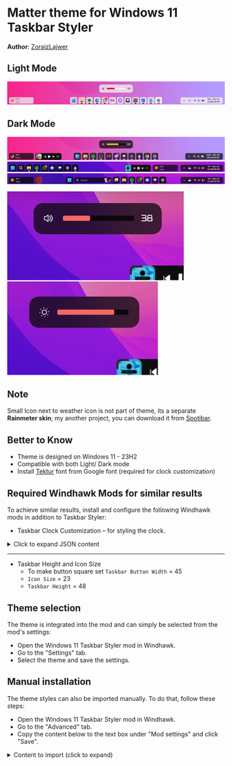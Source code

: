 # Matter theme for Windows 11 Taskbar Styler

**Author**: [ZoraizLajwer](https://github.com/ZoraizLajwer)

## Light Mode
![Light](TB_Light.png)

## Dark Mode
![Preview](screenshot.png)
![Left](Left.png)
![Center](Center.png)

![Volume Pane](Volume.png) 
![Brightness Pane](Brightness.png)

## Note
Small Icon next to weather icon is not part of theme, its a separate **Rainmeter skin**; my another project, you can download it from
[Spotibar](https://github.com/ZoraizLajwer/spotibar).

## Better to Know
- Theme is designed on Windows 11 - 23H2
- Compatible with both Light/ Dark mode
- Install [Tektur](https://fonts.google.com/specimen/Tektur) font from Google font (required for clock customization)

## Required Windhawk Mods for similar results
To achieve similar results, install and configure the following Windhawk mods in addition to Taskbar Styler:

- Taskbar Clock Customization – for styling the clock.

<details>
<summary>Click to expand JSON content</summary>

```json
{
  "ShowSeconds": 1,
  "TimeFormat": "hh':'mm':'ss tt",
  "DateFormat": "ddd' -' MMM dd",
  "WeekdayFormat": "dddd",
  "TopLine": "%date%",
  "BottomLine": "%time%",
  "MiddleLine": "%weekday%",
  "TooltipLine": "",
  "Width": 180,
  "Height": 60,
  "MaxWidth": 0,
  "TextSpacing": -1,
  "WebContentsUpdateInterval": 10,
  "TimeStyle.Visible": 1,
  "TimeStyle.TextColor": "",
  "TimeStyle.TextAlignment": "Center",
  "TimeStyle.FontSize": 0,
  "TimeStyle.FontFamily": "Tektur",
  "TimeStyle.FontWeight": "Medium",
  "TimeStyle.FontStyle": "",
  "TimeStyle.FontStretch": "",
  "TimeStyle.CharacterSpacing": 0,
  "DateStyle.TextColor": "",
  "DateStyle.TextAlignment": "Center",
  "DateStyle.FontSize": 0,
  "DateStyle.FontFamily": "Tektur",
  "DateStyle.FontWeight": "Medium",
  "DateStyle.FontStyle": "",
  "DateStyle.FontStretch": "",
  "DateStyle.CharacterSpacing": 0,
  "oldTaskbarOnWin11": 0
}
```
</details>

---

- Taskbar Height and Icon Size
  - To make button square set `Taskbar Button Width` = 45
  - `Icon Size` = 23
  - `Taskbar Height` = 48 

## Theme selection

The theme is integrated into the mod and can simply be selected from the mod's
settings:

* Open the Windows 11 Taskbar Styler mod in Windhawk.
* Go to the "Settings" tab.
* Select the theme and save the settings.

## Manual installation

The theme styles can also be imported manually. To do that, follow these steps:

* Open the Windows 11 Taskbar Styler mod in Windhawk.
* Go to the "Advanced" tab.
* Copy the content below to the text box under "Mod settings" and click "Save".

<details>
<summary>Content to import (click to expand)</summary>

```json
{
  "controlStyles[0].target": "Taskbar.TaskbarFrame > Grid#RootGrid > Taskbar.TaskbarBackground > Grid > Rectangle#BackgroundFill",
  "controlStyles[0].styles[0]": "Fill := $transparent",
  "controlStyles[1].target": "Rectangle#BackgroundStroke",
  "controlStyles[1].styles[0]": "Fill := $transparent",
  "controlStyles[2].target": "Taskbar.TaskbarBackground#HoverFlyoutBackgroundControl",
  "controlStyles[2].styles[0]": "Fill:=$base",
  "controlStyles[2].styles[1]": "CornerRadius = $mainRadius",
  "controlStyles[3].target": " Taskbar.AugmentedEntryPointButton#AugmentedEntryPointButton",
  "controlStyles[3].styles[0]": "Margin=-1,1,1,1",
  "controlStyles[4].target": "Taskbar.TaskListButtonPanel@CommonStates > Border#BackgroundElement",
  "controlStyles[4].styles[0]": "CornerRadius = $mainRadius",
  "controlStyles[4].styles[1]": "Background :=$base",
  "controlStyles[4].styles[2]": "Background@InactivePointerOver :=$overlay2",
  "controlStyles[4].styles[3]": "Background@ActivePointerOver:=$overlay",
  "controlStyles[4].styles[4]": "Background@ActiveNormal :=$active",
  "controlStyles[5].target": "Taskbar.ExperienceToggleButton#LaunchListButton[AutomationProperties.Name=Task View]",
  "controlStyles[5].styles[0]": "Margin=0,0,2,0",
  "controlStyles[6].target": "Taskbar.TaskListButton#TaskListButton[AutomationProperties.Name=Copilot] > Taskbar.TaskListLabeledButtonPanel#IconPanel > Border#BackgroundElement",
  "controlStyles[6].styles[0]": "Visibility = 1",
  "controlStyles[7].target": "Taskbar.SearchBoxButton",
  "controlStyles[7].styles[0]": "Margin=0,0,2,0",
  "controlStyles[8].target": "Border#BackgroundElement",
  "controlStyles[8].styles[0]": "BorderThickness=0",
  "controlStyles[9].target": "Taskbar.TaskListLabeledButtonPanel@CommonStates > Border#BackgroundElement",
  "controlStyles[9].styles[0]": "Background@InactiveNormal :=$base",
  "controlStyles[9].styles[1]": "Background@ActiveNormal :=$active",
  "controlStyles[9].styles[2]": "Background@InactivePointerOver :=$overlay2",
  "controlStyles[9].styles[3]": "Background@ActivePointerOver:=$overlay",
  "controlStyles[9].styles[4]": "CornerRadius = $mainRadius",
  "controlStyles[9].styles[5]": "Margin = 1,0,1,0",
  "controlStyles[9].styles[6]": "Background@MultiWindowNormal:=$base",
  "controlStyles[9].styles[7]": "Background@MultiWindowPointerOver:=$overlay2",
  "controlStyles[9].styles[8]": "Background@MultiWindowActive:=$active",
  "controlStyles[9].styles[9]": "Background@MultiWindowPressed:=$overlay",
  "controlStyles[10].target": "Border#MultiWindowElement",
  "controlStyles[10].styles[0]": "CornerRadius = $mainRadius",
  "controlStyles[10].styles[1]": "Padding = 7,0,8,0",
  "controlStyles[10].styles[2]": "Background :=$accentColor",
  "controlStyles[11].target": "Taskbar.TaskListLabeledButtonPanel > TextBlock#LabelControl",
  "controlStyles[11].styles[0]": "Margin=0,0,2,0",
  "controlStyles[12].target": "Taskbar.TaskListLabeledButtonPanel@RunningIndicatorStates > Rectangle#RunningIndicator",
  "controlStyles[12].styles[0]": "Fill := $inverseBW",
  "controlStyles[12].styles[1]": "RadiusX=1.5",
  "controlStyles[12].styles[2]": "RadiusY=1.5",
  "controlStyles[12].styles[3]": "Height=4",
  "controlStyles[12].styles[4]": "Width=12",
  "controlStyles[12].styles[5]": "Fill@ActiveRunningIndicator :=$accentColor",
  "controlStyles[12].styles[6]": "Width@ActiveRunningIndicator=21",
  "controlStyles[13].target": "Grid#SystemTrayFrameGrid",
  "controlStyles[13].styles[0]": "Background:=$base",
  "controlStyles[13].styles[1]": "CornerRadius = $mainRadius",
  "controlStyles[13].styles[2]": "Margin=0,5,12,5",
  "controlStyles[13].styles[3]": "Padding=5,0,0,0",
  "controlStyles[14].target": "Border#BackgroundBorder",
  "controlStyles[14].styles[0]": "Margin=2,5,2,5",
  "controlStyles[14].styles[1]": "CornerRadius=8",
  "controlStyles[14].styles[2]": "BorderThickness = 0",
  "controlStyles[15].target": "Grid#OverflowRootGrid > Border",
  "controlStyles[15].styles[0]": "Background:=$base",
  "controlStyles[15].styles[1]": "Shadow :=",
  "controlStyles[15].styles[2]": "CornerRadius = 14",
  "controlStyles[16].target": "Windows.UI.Xaml.Shapes.Rectangle#HorizontalTrackRect",
  "controlStyles[16].styles[0]": "Height = 8",
  "controlStyles[16].styles[1]": "Margin = 0",
  "controlStyles[16].styles[2]": "Fill := $overlay",
  "controlStyles[17].target": "Windows.UI.Xaml.Shapes.Rectangle#HorizontalDecreaseRect",
  "controlStyles[17].styles[0]": "Height = 8",
  "controlStyles[18].target": "Windows.UI.Xaml.Controls.TextBlock#volumeLevelText",
  "controlStyles[18].styles[0]": "FontFamily = Tektur",
  "controlStyles[18].styles[1]": "Margin = 0,-2,0,0",
  "controlStyles[19].target": "Windows.UI.Xaml.Controls.Grid#VolumeConfirmator",
  "controlStyles[19].styles[0]": "Padding = 8,0,3,0",
  "controlStyles[19].styles[1]": "CornerRadius = 20",
  "controlStyles[20].target": "Windows.UI.Xaml.Controls.Grid#ConfirmatorMainGrid",
  "controlStyles[20].styles[0]": "Background :=$base",
  "controlStyles[20].styles[1]": "CornerRadius = 14",
  "controlStyles[20].styles[2]": "BorderThickness = 0",
  "controlStyles[20].styles[3]": "Margin = 0,0,0,10",
  "controlStyles[20].styles[4]": "Shadow :=",
  "controlStyles[21].target": "Windows.UI.Xaml.Controls.Grid#BrightnessConfirmator",
  "controlStyles[21].styles[0]": "Padding = 15,0,17,0",
  "controlStyles[21].styles[1]": "CornerRadius = 20",
  "controlStyles[22].target": "Microsoft.UI.Xaml.Controls.AnimatedIcon#BrightnessIcon",
  "controlStyles[22].styles[0]": "Margin = 0,-1,12,0",
  "controlStyles[23].target": "Microsoft.UI.Xaml.Controls.ProgressBar#ProgressIndicator",
  "controlStyles[23].styles[0]": "Margin = 0,0,0,1",
  "controlStyles[24].target": " Windows.UI.Xaml.Shapes.Rectangle#ProgressBarTrack",
  "controlStyles[24].styles[0]": "Fill := $inverseBW",
  "controlStyles[24].styles[1]": "RadiusX = 1.5",
  "controlStyles[24].styles[2]": "RadiusY = 1.5",
  "controlStyles[25].target": " Windows.UI.Xaml.Shapes.Rectangle#DeterminateProgressBarIndicator",
  "controlStyles[25].styles[0]": "Fill :=$accentColor",
  "controlStyles[26].target": "Taskbar.TaskListButton#TaskListButton > Taskbar.TaskListLabeledButtonPanel#IconPanel > Microsoft.UI.Xaml.Controls.ProgressBar#ProgressIndicator",
  "controlStyles[26].styles[0]": "MinHeight = 4",
  "controlStyles[26].styles[1]": "Width = 26",
  "controlStyles[27].target": "Windows.UI.Xaml.Controls.ContentPresenter#ContentPresenter",
  "controlStyles[27].styles[0]": "BorderThickness = 0",
  "controlStyles[28].target": "Taskbar.ExperienceToggleButton#LaunchListButton[AutomationProperties.Name=Start]",
  "controlStyles[28].styles[0]": "Margin = 0,0,2,0",
  "controlStyles[29].target": "Taskbar.Badge#BadgeControl",
  "controlStyles[29].styles[0]": "Height = 14",
  "controlStyles[29].styles[1]": "MinWidth = 14",
  "controlStyles[29].styles[2]": "Margin = 0,0,0,0",
  "controlStyles[29].styles[3]": "CornerRadius = 20",
  "controlStyles[30].target": "Windows.UI.Xaml.Shapes.Rectangle#BackgroundRect",
  "controlStyles[30].styles[0]": "RadiusX = 4",
  "controlStyles[30].styles[1]": "RadiusY = 4",
  "controlStyles[31].target": "MenuFlyoutPresenter",
  "controlStyles[31].styles[0]": "Background := $base",
  "controlStyles[31].styles[1]": "Shadow :=",
  "controlStyles[31].styles[2]": "CornerRadius = 8",
  "styleConstants[0]": "mainRadius = 8",
  "styleConstants[1]": "transparent = <SolidColorBrush Color=\"Transparent\"/>",
  "styleConstants[2]": "base = <AcrylicBrush TintColor=\"{ThemeResource SystemAltLowColor}\" TintOpacity=\"1\" TintLuminosityOpacity=\"0.7\" FallbackColor=\"{ThemeResource SystemChromeLowColor}\" />",
  "styleConstants[3]": "overlay = <AcrylicBrush TintColor=\"{ThemeResource SystemAltLowColor}\" TintOpacity=\"1\" TintLuminosityOpacity=\"0.8\" FallbackColor=\"{ThemeResource CardStrokeColorDefaultSolid}\" />",
  "styleConstants[4]": "overlay2 = <AcrylicBrush TintColor=\"{ThemeResource SystemAltLowColor}\" TintOpacity=\"1\" TintLuminosityOpacity=\"0.5\" FallbackColor=\"{ThemeResource CardStrokeColorDefaultSolid}\" />",
  "styleConstants[5]": "accentColor = <SolidColorBrush Color=\"{ThemeResource SystemAccentColor}\" Opacity = \"1\" />",
  "styleConstants[6]": "inverseBW = <SolidColorBrush Color=\"{ThemeResource SystemBaseHighColor}\" Opacity = \"1\" />",
  "styleConstants[7]": "active = <AcrylicBrush TintColor=\"{ThemeResource SystemAltLowColor}\" TintOpacity=\"1\" TintLuminosityOpacity=\"1\" FallbackColor=\"{ThemeResource CardStrokeColorDefaultSolid}\" />"
}
```
</details>
